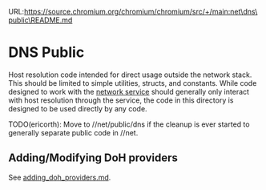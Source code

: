 URL:https://source.chromium.org/chromium/chromium/src/+/main:net\dns\public\README.md
# DNS Public

Host resolution code intended for direct usage outside the network stack. This
should be limited to simple utilities, structs, and constants. While code
designed to work with the [network service](/services/network) should generally
only interact with host resolution through the service, the code in this
directory is designed to be used directly by any code.

TODO(ericorth): Move to //net/public/dns if the cleanup is ever started to
generally separate public code in //net.

## Adding/Modifying DoH providers

See [adding_doh_providers.md](/net/docs/adding_doh_providers.md).
